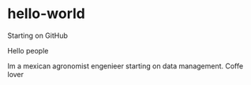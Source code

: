 # hello-world
Starting on GitHub

Hello people

Im a mexican agronomist engenieer starting on data management. 
Coffe lover 

